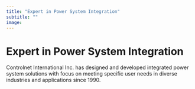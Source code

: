 ```yaml
---
title: "Expert in Power System Integration"
subtitle: ""
image:
---
```


# Expert in Power System Integration

Controlnet International Inc. has designed and developed integrated power system solutions with focus on meeting specific user needs in diverse industries and applications since 1990.
